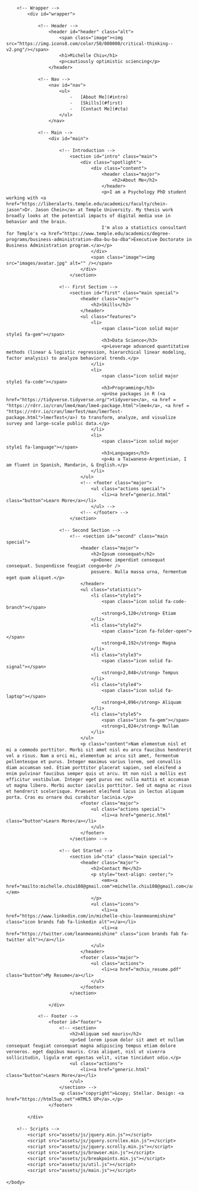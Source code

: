 <!DOCTYPE HTML>
<!--
	Stellar by HTML5 UP
	html5up.net | @ajlkn
	Free for personal and commercial use under the CCA 3.0 license (html5up.net/license)
-->
<html>
	<head>
		<title>Michelle Chiu</title>
		<meta charset="utf-8" />
		<meta name="viewport" content="width=device-width, initial-scale=1, user-scalable=no" />
		<link rel="stylesheet" href="assets/css/main.css" />
		<noscript><link rel="stylesheet" href="assets/css/noscript.css" /></noscript>
	</head>
	<body class="is-preload">

		<!-- Wrapper -->
			<div id="wrapper">

				<!-- Header -->
					<header id="header" class="alt">
						<span class="image"><img src="https://img.icons8.com/color/50/000000/critical-thinking--v2.png"/></span>
						<h1>Michelle Chiu</h1>
						<p>cautiously optimistic sciencing</p>
					</header>

				<!-- Nav -->
					<nav id="nav">
						<ul>
							-   [About Me](#intro)
							-   [Skills](#first)
							-   [Contact Me](#cta)
						</ul>
					</nav>

				<!-- Main -->
					<div id="main">

						<!-- Introduction -->
							<section id="intro" class="main">
								<div class="spotlight">
									<div class="content">
										<header class="major">
											<h2>About Me</h2>
										</header>
										<p>I am a Psychology PhD student working with <a href="https://liberalarts.temple.edu/academics/faculty/chein-jason">Dr. Jason Chein</a> at Temple University. My thesis work broadly looks at the potential impacts of digital media use in behavior and the brain.
										I'm also a statistics consultant for Temple's <a href="https://www.temple.edu/academics/degree-programs/business-administration-dba-bu-ba-dba">Executive Doctorate in Business Administration program.</a></p>
									</div>
									<span class="image"><img src="images/avatar.jpg" alt="" /></span>
								</div>
							</section>

						<!-- First Section -->
							<section id="first" class="main special">
								<header class="major">
									<h2>Skills</h2>
								</header>
								<ul class="features">
									<li>
										<span class="icon solid major style1 fa-gem"></span>
										<h3>Data Science</h3>
										<p>Leverage advanced quantitative methods (linear & logistic regression, hierarchical linear modeling, factor analysis) to analyze behavioral trends.</p>
									</li>
									<li>
										<span class="icon solid major style1 fa-code"></span>
										<h3>Programming</h3>
										<p>Use packages in R (<a href="https://tidyverse.tidyverse.org/">tidyverse</a>, <a href = "https://rdrr.io/cran/lme4/man/lme4-package.html">lme4</a>, <a href = "https://rdrr.io/cran/lmerTest/man/lmerTest-package.html">lmerTest</a>) to transform, analyze, and visualize survey and large-scale public data.</p>
									</li>
									<li>
										<span class="icon solid major style1 fa-language"></span>
										<h3>Languages</h3>
										<p>As a Taiwanese-Argentinian, I am fluent in Spanish, Mandarin, & English.</p>
									</li>
								</ul>
								<!-- <footer class="major">
									<ul class="actions special">
										<li><a href="generic.html" class="button">Learn More</a></li>
									</ul> -->
								<!-- </footer> -->
							</section>

						<!-- Second Section -->
							<!-- <section id="second" class="main special">
								<header class="major">
									<h2>Ipsum consequat</h2>
									<p>Donec imperdiet consequat consequat. Suspendisse feugiat congue<br />
									posuere. Nulla massa urna, fermentum eget quam aliquet.</p>
								</header>
								<ul class="statistics">
									<li class="style1">
										<span class="icon solid fa-code-branch"></span>
										<strong>5,120</strong> Etiam
									</li>
									<li class="style2">
										<span class="icon fa-folder-open"></span>
										<strong>8,192</strong> Magna
									</li>
									<li class="style3">
										<span class="icon solid fa-signal"></span>
										<strong>2,048</strong> Tempus
									</li>
									<li class="style4">
										<span class="icon solid fa-laptop"></span>
										<strong>4,096</strong> Aliquam
									</li>
									<li class="style5">
										<span class="icon fa-gem"></span>
										<strong>1,024</strong> Nullam
									</li>
								</ul>
								<p class="content">Nam elementum nisl et mi a commodo porttitor. Morbi sit amet nisl eu arcu faucibus hendrerit vel a risus. Nam a orci mi, elementum ac arcu sit amet, fermentum pellentesque et purus. Integer maximus varius lorem, sed convallis diam accumsan sed. Etiam porttitor placerat sapien, sed eleifend a enim pulvinar faucibus semper quis ut arcu. Ut non nisl a mollis est efficitur vestibulum. Integer eget purus nec nulla mattis et accumsan ut magna libero. Morbi auctor iaculis porttitor. Sed ut magna ac risus et hendrerit scelerisque. Praesent eleifend lacus in lectus aliquam porta. Cras eu ornare dui curabitur lacinia.</p>
								<footer class="major">
									<ul class="actions special">
										<li><a href="generic.html" class="button">Learn More</a></li>
									</ul>
								</footer>
							</section> -->

						<!-- Get Started -->
							<section id="cta" class="main special">
								<header class="major">
									<h2>Contact Me</h2>
									<p style="text-align: center;">
										<em><a href="mailto:michelle.chiu108@gmail.com">michelle.chiu108@gmail.com</a></em>
									</p>
									<ul class="icons">
										<li><a href="https://www.linkedin.com/in/michelle-chiu-leanmeanmishine" class="icon brands fab fa-linkedin alt"></a></li>
										<li><a href="https://twitter.com/leanmeanmishine" class="icon brands fab fa-twitter alt"></a></li>
									</ul>
								</header>
								<footer class="major">
									<ul class="actions">
										<li><a href="mchiu_resume.pdf" class="button">My Resume</a></li>
									</ul>
								</footer>
							</section>

					</div>
<!--  <p> Copyright &copy; 2021 Michelle Chiu. All rights reserved. </p>   -->

				<!-- Footer -->
					<footer id="footer">
						<!-- <section>
							<h2>Aliquam sed mauris</h2>
							<p>Sed lorem ipsum dolor sit amet et nullam consequat feugiat consequat magna adipiscing tempus etiam dolore veroeros. eget dapibus mauris. Cras aliquet, nisl ut viverra sollicitudin, ligula erat egestas velit, vitae tincidunt odio.</p>
							<ul class="actions">
								<li><a href="generic.html" class="button">Learn More</a></li>
							</ul>
						</section> -->
						<p class="copyright">&copy; Stellar. Design: <a href="https://html5up.net">HTML5 UP</a>.</p>
					</footer>

			</div>

		<!-- Scripts -->
			<script src="assets/js/jquery.min.js"></script>
			<script src="assets/js/jquery.scrollex.min.js"></script>
			<script src="assets/js/jquery.scrolly.min.js"></script>
			<script src="assets/js/browser.min.js"></script>
			<script src="assets/js/breakpoints.min.js"></script>
			<script src="assets/js/util.js"></script>
			<script src="assets/js/main.js"></script>

	</body>
</html>
